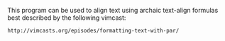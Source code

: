 This program can be used to align text using archaic text-align formulas best
described by the following vimcast:

    http://vimcasts.org/episodes/formatting-text-with-par/
